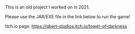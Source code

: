 This is an old project I worked on in 2021.

Please use the JAR/EXE file in the link below to run the game!

Itch.io page: https://qbert-studios.itch.io/tower-of-darkness
